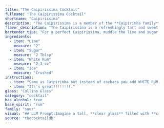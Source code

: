```yaml
---
title: "The Caipirissima Cocktail"
fullname: "The Caipirissima Cocktail"
shortname: "Caipirissima"
description: "The Caipirissima is a member of the **Caipirinha family**, a group of cocktails originating in Brazil. Its simple recipe of lime, sugar, white rum, and ice makes it a refreshing and versatile drink. "
flavor_description: "The Caipirissima is a refreshingly tart and sweet cocktail. The lime's citrusy tang is balanced by the sweetness of the sugar, while the white rum adds a smooth, slightly spicy note.  Crushed ice creates a satisfyingly cool and slushy texture, making it a perfect choice for a hot day. "
bartender_tips: "For a perfect Caipirissima, muddle the lime and sugar thoroughly to release all the oils and flavors.  Use good quality white rum and don't over-ice. The drink should be refreshing and tart, not watery.  A good muddler is essential, and use a highball glass for plenty of room for ice.  Finally, enjoy your delicious Caipirissima!"
ingredients:
  - item: "Lime"
    measure: "2"
  - item: "Sugar"
    measure: "2 Tblsp"
  - item: "White Rum"
    measure: "2-3 oz"
  - item: "Ice"
    measure: "Crushed"
instructions:
  - item: "Same as Caipirinha but instead of cachaca you add WHITE RUM."
  - item: "It\'s great!!!!!!!!."
glass: "Collins Glass"
category: "cocktail"
has_alcohol: true
base_spirit: "rum"
family: "sour"
visual: "## LLM Prompt:Imagine a tall, **clear glass** filled with **crushed ice**.  The ice is **partially obscured** by a vibrant **green** liquid, the color of a **freshly cut lime**.  This liquid is **slightly cloudy** from the **sugar** that has been **dissolved** within. **Floating** on top are **thin slices of lime**, their **pale green** contrasting beautifully with the **deep green** of the drink.  A **single sprig of mint**, delicately placed on the edge of the glass, **adds a touch of freshness** to the scene.  The **aroma** is a **tangy mix of lime and rum**, hinting at the **deliciously refreshing** drink that awaits. **Please describe this image in a detailed and evocative way, focusing on the colors, textures, and overall aesthetic.** "
source: "thecocktaildb"
---
```


